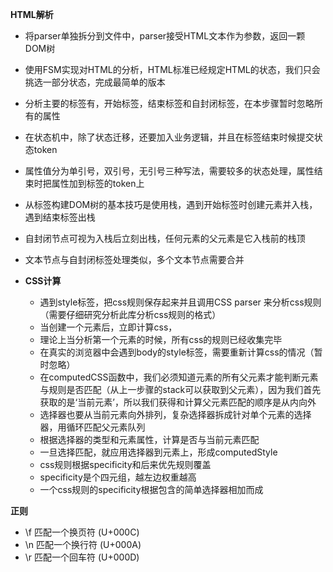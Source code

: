 **HTML解析**

  - 将parser单独拆分到文件中，parser接受HTML文本作为参数，返回一颗DOM树
  - 使用FSM实现对HTML的分析，HTML标准已经规定HTML的状态，我们只会挑选一部分状态，完成最简单的版本
  - 分析主要的标签有，开始标签，结束标签和自封闭标签，在本步骤暂时忽略所有的属性
  - 在状态机中，除了状态迁移，还要加入业务逻辑，并且在标签结束时候提交状态token
  - 属性值分为单引号，双引号，无引号三种写法，需要较多的状态处理，属性结束时把属性加到标签的token上
  - 从标签构建DOM树的基本技巧是使用栈，遇到开始标签时创建元素并入栈，遇到结束标签出栈
  - 自封闭节点可视为入栈后立刻出栈，任何元素的父元素是它入栈前的栈顶
  - 文本节点与自封闭标签处理类似，多个文本节点需要合并

  

- **CSS计算**

  - 遇到style标签，把css规则保存起来并且调用CSS parser 来分析css规则（需要仔细研究分析此库分析css规则的格式）
  - 当创建一个元素后，立即计算css，
  - 理论上当分析第一个元素的时候，所有css的规则已经收集完毕
  - 在真实的浏览器中会遇到body的style标签，需要重新计算css的情况（暂时忽略）
  - 在computedCSS函数中，我们必须知道元素的所有父元素才能判断元素与规则是否匹配（从上一步骤的stack可以获取到父元素），因为我们首先获取的是‘当前元素’，所以我们获得和计算父元素匹配的顺序是从内向外
  - 选择器也要从当前元素向外排列，复杂选择器拆成针对单个元素的选择器，用循环匹配父元素队列
  - 根据选择器的类型和元素属性，计算是否与当前元素匹配
  - 一旦选择匹配，就应用选择器到元素上，形成computedStyle
  - css规则根据specificity和后来优先规则覆盖
  - specificity是个四元组，越左边权重越高
  - 一个css规则的specificity根据包含的简单选择器相加而成

**正则**

- \f  匹配一个换页符 (U+000C)
- \n  匹配一个换行符 (U+000A)
- \r  匹配一个回车符 (U+000D)
